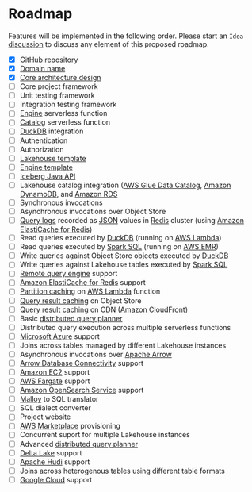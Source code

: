 # Roadmap

Features will be implemented in the following order. Please start an `Idea` [discussion](https://github.com/sutoiku/puffin/discussions) to discuss any element of this proposed roadmap.

- [x] [GitHub repository](https://github.com/sutoiku/puffin)
- [x] [Domain name](http://PuffinDB.io/)
- [x] [Core architecture design](docs/Architecture.md)
- [ ] Core project framework
- [ ] Unit testing framework
- [ ] Integration testing framework
- [ ] [Engine](functions/engine/README.md) serverless function
- [ ] [Catalog](functions/catalog/README.md) serverless function
- [ ] [DuckDB](https://duckdb.org/) integration
- [ ] Authentication
- [ ] Authorization
- [ ] [Lakehouse template](templates/lakehouse/README.md)
- [ ] [Engine template](templates/engine/README.md)
- [ ] [Iceberg Java API](https://iceberg.apache.org/docs/latest/api/)
- [ ] Lakehouse catalog integration ([AWS Glue Data Catalog](https://docs.aws.amazon.com/glue/latest/dg/catalog-and-crawler.html), [Amazon DynamoDB](https://aws.amazon.com/dynamodb/), and [Amazon RDS](https://aws.amazon.com/rds/)
- [ ] Synchronous invocations
- [ ] Asynchronous invocations over Object Store
- [ ] [Query logs](docs/Logs.md) recorded as [JSON](https://redis.io/docs/stack/json/) values in [Redis](https://redis.io/) cluster (using [Amazon ElastiCache for Redis](https://aws.amazon.com/elasticache/redis/))
- [ ] Read queries executed by [DuckDB](https://duckdb.org/) (running on [AWS Lambda](https://aws.amazon.com/lambda/))
- [ ] Read queries executed by [Spark SQL](https://spark.apache.org/sql/) (running on [AWS EMR](https://aws.amazon.com/emr/))
- [ ] Write queries against Object Store objects executed by [DuckDB](https://duckdb.org/)
- [ ] Write queries against Lakehouse tables executed by [Spark SQL](https://spark.apache.org/sql/)
- [ ] [Remote query engine](docs/Clientless.md) support
- [ ] [Amazon ElastiCache for Redis](https://aws.amazon.com/elasticache/redis/) support
- [ ] [Partition caching](FAQ.md#how-does-partition-caching-work) on [AWS Lambda](https://aws.amazon.com/lambda/) function
- [ ] [Query result caching](FAQ.md#how-does-query-result-caching-work) on Object Store
- [ ] [Query result caching](FAQ.md#how-does-query-result-caching-work) on CDN ([Amazon CloudFront](https://aws.amazon.com/cloudfront/))
- [ ] Basic [distributed query planner](docs/Query%20Planner.md)
- [ ] Distributed query execution across multiple serverless functions
- [ ] [Microsoft Azure](https://azure.microsoft.com/en-us) support
- [ ] Joins across tables managed by different Lakehouse instances
- [ ] Asynchronous invocations over [Apache Arrow](https://arrow.apache.org/)
- [ ] [Arrow Database Connectivity](https://arrow.apache.org/docs/dev/format/ADBC.html) support
- [ ] [Amazon EC2](https://aws.amazon.com/ec2/) support
- [ ] [AWS Fargate](https://aws.amazon.com/fargate/) support
- [ ] [Amazon OpenSearch Service](https://aws.amazon.com/opensearch-service/) support
- [ ] [Malloy](https://github.com/malloydata/malloy/tree/main/packages/malloy) to SQL translator
- [ ] SQL dialect converter
- [ ] Project website
- [ ] [AWS Marketplace](https://aws.amazon.com/marketplace) provisioning
- [ ] Concurrent suport for multiple Lakehouse instances
- [ ] Advanced [distributed query planner](docs/Query%20Planner.md)
- [ ] [Delta Lake](https://delta.io/) support
- [ ] [Apache Hudi](https://hudi.apache.org/) support
- [ ] Joins across heterogenous tables using different table formats
- [ ] [Google Cloud](https://cloud.google.com/) support
